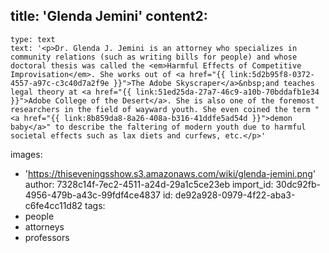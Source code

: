 title: 'Glenda Jemini'
content2:
  -
    type: text
    text: '<p>Dr. Glenda J. Jemini is an attorney who specializes in community relations (such as writing bills for people) and whose doctoral thesis was called the <em>Harmful Effects of Competitive Improvisation</em>. She works out of <a href="{{ link:5d2b95f8-0372-4557-a97c-c3c40d7a2f9e }}">The Adobe Skyscraper</a>&nbsp;and teaches legal theory at <a href="{{ link:51ed25da-27a7-46c9-a10b-70bddafb1e34 }}">Adobe College of the Desert</a>. She is also one of the foremost researchers in the field of wayward youth. She even coined the term "<a href="{{ link:8b859da8-8a26-408a-b316-41ddfe5ad54d }}">demon baby</a>" to describe the faltering of modern youth due to harmful societal effects such as lax diets and curfews, etc.</p>'
images:
  - 'https://thiseveningsshow.s3.amazonaws.com/wiki/glenda-jemini.png'
author: 7328c14f-7ec2-4511-a24d-29a1c5ce23eb
import_id: 30dc92fb-4956-479b-a43c-99fdf4ce4837
id: de92a928-0979-4f22-aba3-c6fe4cc11d82
tags:
  - people
  - attorneys
  - professors
